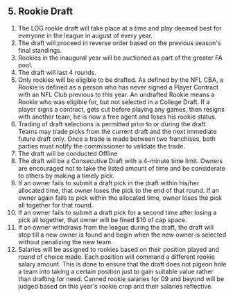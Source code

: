 ## 5. Rookie Draft

1. The LOG rookie draft will take place at a time and play deemed best for everyone in the league in august of every year.
1. The draft will proceed in reverse order based on the previous season's final standings.
1. Rookies in the inaugural year will be auctioned as part of the greater FA pool.
1. The draft will last 4 rounds.
1. Only rookies will be eligible to be drafted. As defined by the NFL CBA, a Rookie is defined as a person who has never signed a Player Contract with an NFL Club previous to this year. An undrafted Rookie means a Rookie who was eligible for, but not selected in a College Draft. If a player signs a contract, gets cut before playing any games, then resigns with another team, he is now a free agent and loses his rookie status.
1. Trading of draft selections is permitted prior to or during the draft. Teams may trade picks from the current draft and the next immediate future draft only. Once a trade is made between two franchises, both parties must notify the commissioner to validate the trade.
1. The draft will be conducted Offline
1. The draft will be a Consecutive Draft with a 4-minute time limit. Owners are encouraged not to take the listed amount of time and be considerate to others by making a timely pick.
1. If an owner fails to submit a draft pick in the draft within his/her allocated time, that owner loses the pick to the end of that round. If an owner again fails to pick within the allocated time, owner loses the pick all together for that round.
1. If an owner fails to submit a draft pick for a second time after losing a pick all together, that owner will be fined $10 of cap space.
1. If an owner withdraws from the league during the draft, the draft will stop till a new owner is found and begin when the new owner is selected without penalizing the new team.
1. Salaries will be assigned to rookies based on their position played and round of choice made. Each position will command a different rookie salary amount. This is done to ensure that the draft does not pigeon hole a team into taking a certain position just to gain suitable value rather than drafting for need. Canned rookie salaries for 09 and beyond will be judged based on this year's rookie crop and their salaries reflective.

